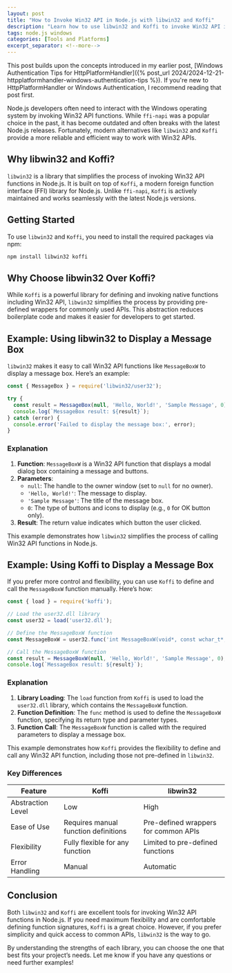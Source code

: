 ```yaml
---
layout: post
title: "How to Invoke Win32 API in Node.js with libwin32 and Koffi"
description: "Learn how to use libwin32 and Koffi to invoke Win32 API in Node.js applications, providing a modern and reliable alternative to ffi-napi."
tags: node.js windows
categories: [Tools and Platforms]
excerpt_separator: <!--more-->
---
```


This post builds upon the concepts introduced in my earlier post, [Windows Authentication Tips for HttpPlatformHandler]({% post_url 2024/2024-12-21-httpplatformhandler-windows-authentication-tips %}). If you're new to HttpPlatformHandler or Windows Authentication, I recommend reading that post first.

Node.js developers often need to interact with the Windows operating system by invoking Win32 API functions. While `ffi-napi` was a popular choice in the past, it has become outdated and often breaks with the latest Node.js releases. Fortunately, modern alternatives like `libwin32` and `Koffi` provide a more reliable and efficient way to work with Win32 APIs.

<!--more-->

## Why libwin32 and Koffi?

`libwin32` is a library that simplifies the process of invoking Win32 API functions in Node.js. It is built on top of `Koffi`, a modern foreign function interface (FFI) library for Node.js. Unlike `ffi-napi`, `Koffi` is actively maintained and works seamlessly with the latest Node.js versions.

## Getting Started

To use `libwin32` and `Koffi`, you need to install the required packages via npm:

```bash
npm install libwin32 koffi
```

## Why Choose libwin32 Over Koffi?

While `Koffi` is a powerful library for defining and invoking native functions including Win32 API, `libwin32` simplifies the process by providing pre-defined wrappers for commonly used APIs. This abstraction reduces boilerplate code and makes it easier for developers to get started.

## Example: Using libwin32 to Display a Message Box

`libwin32` makes it easy to call Win32 API functions like `MessageBoxW` to display a message box. Here’s an example:

```javascript
const { MessageBox } = require('libwin32/user32');

try {
  const result = MessageBox(null, 'Hello, World!', 'Sample Message', 0);
  console.log(`MessageBox result: ${result}`);
} catch (error) {
  console.error('Failed to display the message box:', error);
}
```

### Explanation

1. **Function**: `MessageBoxW` is a Win32 API function that displays a modal dialog box containing a message and buttons.
2. **Parameters**:
   - `null`: The handle to the owner window (set to `null` for no owner).
   - `'Hello, World!'`: The message to display.
   - `'Sample Message'`: The title of the message box.
   - `0`: The type of buttons and icons to display (e.g., `0` for OK button only).
3. **Result**: The return value indicates which button the user clicked.

This example demonstrates how `libwin32` simplifies the process of calling Win32 API functions in Node.js.

## Example: Using Koffi to Display a Message Box

If you prefer more control and flexibility, you can use `Koffi` to define and call the `MessageBoxW` function manually. Here’s how:

```javascript
const { load } = require('koffi');

// Load the user32.dll library
const user32 = load('user32.dll');

// Define the MessageBoxW function
const MessageBoxW = user32.func('int MessageBoxW(void*, const wchar_t*, const wchar_t*, unsigned int)');

// Call the MessageBoxW function
const result = MessageBoxW(null, 'Hello, World!', 'Sample Message', 0);
console.log(`MessageBox result: ${result}`);
```

### Explanation

1. **Library Loading**: The `load` function from `Koffi` is used to load the `user32.dll` library, which contains the `MessageBoxW` function.
2. **Function Definition**: The `func` method is used to define the `MessageBoxW` function, specifying its return type and parameter types.
3. **Function Call**: The `MessageBoxW` function is called with the required parameters to display a message box.

This example demonstrates how `Koffi` provides the flexibility to define and call any Win32 API function, including those not pre-defined in `libwin32`.

### Key Differences

| Feature                | Koffi                              | libwin32                          |
|------------------------|------------------------------------|------------------------------------|
| Abstraction Level      | Low                                | High                              |
| Ease of Use            | Requires manual function definitions | Pre-defined wrappers for common APIs |
| Flexibility            | Fully flexible for any function    | Limited to pre-defined functions  |
| Error Handling         | Manual                            | Automatic                         |

## Conclusion

Both `libwin32` and `Koffi` are excellent tools for invoking Win32 API functions in Node.js. If you need maximum flexibility and are comfortable defining function signatures, `Koffi` is a great choice. However, if you prefer simplicity and quick access to common APIs, `libwin32` is the way to go.

By understanding the strengths of each library, you can choose the one that best fits your project’s needs. Let me know if you have any questions or need further examples!
